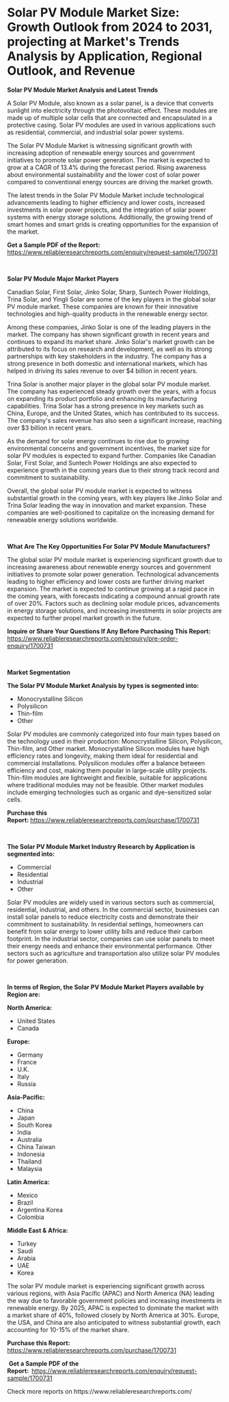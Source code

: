 <p><h1>Solar PV Module Market Size: Growth Outlook from 2024 to 2031, projecting at Market's Trends Analysis by Application, Regional Outlook, and Revenue</h1></p><p><strong>Solar PV Module Market Analysis and Latest Trends</strong></p>
<p><p>A Solar PV Module, also known as a solar panel, is a device that converts sunlight into electricity through the photovoltaic effect. These modules are made up of multiple solar cells that are connected and encapsulated in a protective casing. Solar PV modules are used in various applications such as residential, commercial, and industrial solar power systems.</p><p>The Solar PV Module Market is witnessing significant growth with increasing adoption of renewable energy sources and government initiatives to promote solar power generation. The market is expected to grow at a CAGR of 13.4% during the forecast period. Rising awareness about environmental sustainability and the lower cost of solar power compared to conventional energy sources are driving the market growth.</p><p>The latest trends in the Solar PV Module Market include technological advancements leading to higher efficiency and lower costs, increased investments in solar power projects, and the integration of solar power systems with energy storage solutions. Additionally, the growing trend of smart homes and smart grids is creating opportunities for the expansion of the market.</p></p>
<p><strong>Get a Sample PDF of the Report:&nbsp;</strong> <a href="https://www.reliableresearchreports.com/enquiry/request-sample/1700731">https://www.reliableresearchreports.com/enquiry/request-sample/1700731</a></p>
<p>&nbsp;</p>
<p><strong>Solar PV Module Major Market Players</strong></p>
<p><p>Canadian Solar, First Solar, Jinko Solar, Sharp, Suntech Power Holdings, Trina Solar, and Yingli Solar are some of the key players in the global solar PV module market. These companies are known for their innovative technologies and high-quality products in the renewable energy sector.</p><p>Among these companies, Jinko Solar is one of the leading players in the market. The company has shown significant growth in recent years and continues to expand its market share. Jinko Solar's market growth can be attributed to its focus on research and development, as well as its strong partnerships with key stakeholders in the industry. The company has a strong presence in both domestic and international markets, which has helped in driving its sales revenue to over $4 billion in recent years.</p><p>Trina Solar is another major player in the global solar PV module market. The company has experienced steady growth over the years, with a focus on expanding its product portfolio and enhancing its manufacturing capabilities. Trina Solar has a strong presence in key markets such as China, Europe, and the United States, which has contributed to its success. The company's sales revenue has also seen a significant increase, reaching over $3 billion in recent years.</p><p>As the demand for solar energy continues to rise due to growing environmental concerns and government incentives, the market size for solar PV modules is expected to expand further. Companies like Canadian Solar, First Solar, and Suntech Power Holdings are also expected to experience growth in the coming years due to their strong track record and commitment to sustainability.</p><p>Overall, the global solar PV module market is expected to witness substantial growth in the coming years, with key players like Jinko Solar and Trina Solar leading the way in innovation and market expansion. These companies are well-positioned to capitalize on the increasing demand for renewable energy solutions worldwide.</p></p>
<p>&nbsp;</p>
<p><strong>What Are The Key Opportunities For Solar PV Module Manufacturers?</strong></p>
<p><p>The global solar PV module market is experiencing significant growth due to increasing awareness about renewable energy sources and government initiatives to promote solar power generation. Technological advancements leading to higher efficiency and lower costs are further driving market expansion. The market is expected to continue growing at a rapid pace in the coming years, with forecasts indicating a compound annual growth rate of over 20%. Factors such as declining solar module prices, advancements in energy storage solutions, and increasing investments in solar projects are expected to further propel market growth in the future.</p></p>
<p><strong>Inquire or Share Your Questions If Any Before Purchasing This Report:</strong> <a href="https://www.reliableresearchreports.com/enquiry/pre-order-enquiry/1700731">https://www.reliableresearchreports.com/enquiry/pre-order-enquiry/1700731</a></p>
<p>&nbsp;</p>
<p><strong>Market Segmentation</strong></p>
<p><strong>The Solar PV Module Market Analysis by types is segmented into:</strong></p>
<p><ul><li>Monocrystalline Silicon</li><li>Polysilicon</li><li>Thin-film</li><li>Other</li></ul></p>
<p><p>Solar PV modules are commonly categorized into four main types based on the technology used in their production: Monocrystalline Silicon, Polysilicon, Thin-film, and Other market. Monocrystalline Silicon modules have high efficiency rates and longevity, making them ideal for residential and commercial installations. Polysilicon modules offer a balance between efficiency and cost, making them popular in large-scale utility projects. Thin-film modules are lightweight and flexible, suitable for applications where traditional modules may not be feasible. Other market modules include emerging technologies such as organic and dye-sensitized solar cells.</p></p>
<p><strong>Purchase this Report:&nbsp;</strong><a href="https://www.reliableresearchreports.com/purchase/1700731">https://www.reliableresearchreports.com/purchase/1700731</a></p>
<p>&nbsp;</p>
<p><strong>The Solar PV Module Market Industry Research by Application is segmented into:</strong></p>
<p><ul><li>Commercial</li><li>Residential</li><li>Industrial</li><li>Other</li></ul></p>
<p><p>Solar PV modules are widely used in various sectors such as commercial, residential, industrial, and others. In the commercial sector, businesses can install solar panels to reduce electricity costs and demonstrate their commitment to sustainability. In residential settings, homeowners can benefit from solar energy to lower utility bills and reduce their carbon footprint. In the industrial sector, companies can use solar panels to meet their energy needs and enhance their environmental performance. Other sectors such as agriculture and transportation also utilize solar PV modules for power generation.</p></p>
<p>&nbsp;</p>
<p><strong>In terms of Region, the Solar PV Module Market Players available by Region are:</strong></p>
<p>
    <p> <strong> North America: </strong>
        <ul>
            <li>United States</li>
            <li>Canada</li>
        </ul>
        </p> 
    <p> <strong> Europe: </strong>
        <ul>
            <li>Germany</li>
            <li>France</li>
            <li>U.K.</li>
            <li>Italy</li>
            <li>Russia</li>
        </ul>
        </p> 
    <p> <strong> Asia-Pacific: </strong>
        <ul>
            <li>China</li>
            <li>Japan</li>
            <li>South Korea</li>
            <li>India</li>
            <li>Australia</li>
            <li>China Taiwan</li>
            <li>Indonesia</li>
            <li>Thailand</li>
            <li>Malaysia</li>
        </ul>
        </p> 
    <p> <strong> Latin America: </strong>
        <ul>
            <li>Mexico</li>
            <li>Brazil</li>
            <li>Argentina Korea</li>
            <li>Colombia</li>
        </ul>
        </p> 
    <p> <strong> Middle East & Africa: </strong>
        <ul>
            <li>Turkey</li>
            <li>Saudi</li>
            <li>Arabia</li>
            <li>UAE</li>
            <li>Korea</li>
        </ul>
    </p>
    </p>
<p><p>The solar PV module market is experiencing significant growth across various regions, with Asia Pacific (APAC) and North America (NA) leading the way due to favorable government policies and increasing investments in renewable energy. By 2025, APAC is expected to dominate the market with a market share of 40%, followed closely by North America at 30%. Europe, the USA, and China are also anticipated to witness substantial growth, each accounting for 10-15% of the market share.</p></p>
<p><strong>Purchase this Report: </strong><a href="https://www.reliableresearchreports.com/purchase/1700731">https://www.reliableresearchreports.com/purchase/1700731</a></p>
<p>&nbsp;<strong>Get a Sample PDF of the Report:&nbsp;&nbsp;</strong><a href="https://www.reliableresearchreports.com/enquiry/request-sample/1700731">https://www.reliableresearchreports.com/enquiry/request-sample/1700731</a></p>
<p><strong></strong></p>
<p>Check more reports on https://www.reliableresearchreports.com/</p>